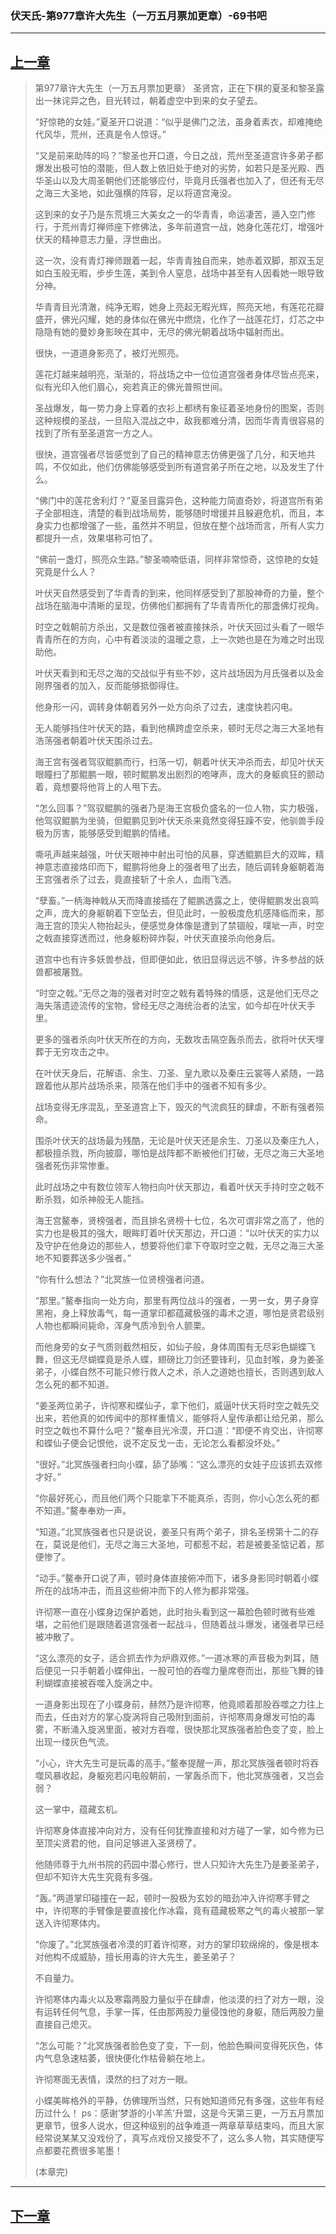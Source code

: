 ### 伏天氏-第977章许大先生（一万五月票加更章）-69书吧

--------
[上一章](./fb054bbb7a8f63ceeb591cf1ea30cf55.md)
--------


>
>
>
>第977章许大先生（一万五月票加更章）
>圣贤宫，正在下棋的夏圣和黎圣露出一抹诧异之色，目光转过，朝着虚空中到来的女子望去。
>
>“好惊艳的女娃。”夏圣开口说道：“似乎是佛门之法，虽身着素衣，却难掩绝代风华，荒州，还真是令人惊讶。”
>
>“又是前来助阵的吗？”黎圣也开口道，今日之战，荒州至圣道宫许多弟子都爆发出极可怕的潜能，但人数上依旧处于绝对的劣势，如若只是圣光殿、西华圣山以及大周圣朝他们还能够应付，毕竟月氏强者也加入了，但还有无尽之海三大圣地，如此强横的阵容，足以将道宫淹没。
>
>这到来的女子乃是东荒境三大美女之一的华青青，命运凄苦，遁入空门修行，于荒州青灯禅师座下修佛法，多年前道宫一战，她身化莲花灯，增强叶伏天的精神意志力量，浮世曲出。
>
>这一次，没有青灯禅师跟着一起，华青青独自而来，她赤着双脚，那双玉足如白玉般无暇，步步生莲，美到令人窒息，战场中甚至有人因看她一眼导致分神。
>
>华青青目光清澈，纯净无暇，她身上亮起无暇光辉，照亮天地，有莲花花瓣盛开，佛光闪耀，她的身体似在佛光中燃烧，化作了一战莲花灯，灯芯之中隐隐有她的曼妙身影映在其中，无尽的佛光朝着战场中辐射而出。
>
>很快，一道道身影亮了，被灯光照亮。
>
>莲花灯越来越明亮，渐渐的，将战场之中一位位道宫强者身体尽皆点亮来，似有光印入他们眉心，宛若真正的佛光普照世间。
>
>圣战爆发，每一势力身上穿着的衣衫上都绣有象征着圣地身份的图案，否则这种规模的圣战，一旦陷入混战之中，敌我都难分清，因而华青青很容易的找到了所有至圣道宫一方之人。
>
>很快，道宫强者尽皆感觉到了自己的精神意志仿佛更强了几分，和天地共鸣，不仅如此，他们仿佛能够感受到所有道宫弟子所在之地，以及发生了什么。
>
>“佛门中的莲花舍利灯？”夏圣目露异色，这种能力简直奇妙，将道宫所有弟子全部相连，清楚的看到战场局势，能够随时增援并且躲避危机，而且，本身实力也都增强了一些，虽然并不明显，但放在整个战场而言，所有人实力都提升一点，效果堪称可怕了。
>
>“佛前一盏灯，照亮众生路。”黎圣喃喃低语，同样非常惊奇，这惊艳的女娃究竟是什么人？
>
>叶伏天自然感受到了华青青的到来，他同样感受到了那股神奇的力量，整个战场在脑海中清晰的呈现，仿佛他们都拥有了华青青所化的那盏佛灯视角。
>
>时空之戟朝前方杀出，又是数位强者被直接抹杀，叶伏天回过头看了一眼华青青所在的方向，心中有着淡淡的温暖之意，上一次她也是在为难之时出现助他。
>
>叶伏天看到和无尽之海的交战似乎有些不妙，这片战场因为月氏强者以及金刚界强者的加入，反而能够抵御得住。
>
>他身形一闪，调转身体朝着另外一处方向杀了过去，速度快若闪电。
>
>无人能够挡住叶伏天的路，看到他横跨虚空杀来，顿时无尽之海三大圣地有浩荡强者朝着叶伏天围杀过去。
>
>海王宫有强者驾驭鲲鹏而行，扫荡一切，朝着叶伏天冲杀而去，却见叶伏天眼瞳扫了那鲲鹏一眼，顿时鲲鹏发出剧烈的咆哮声，庞大的身躯疯狂的颤动着，竟想要将他背上的人甩下去。
>
>“怎么回事？”驾驭鲲鹏的强者乃是海王宫极负盛名的一位人物，实力极强，他驾驭鲲鹏为坐骑，但鲲鹏见到叶伏天杀来竟然变得狂躁不安，他驯兽手段极为厉害，能够感受到鲲鹏的情绪。
>
>嘶吼声越来越强，叶伏天眼神中射出可怕的风暴，穿透鲲鹏巨大的双眸，精神意志直接烙印而下，鲲鹏将他身上的强者甩了出去，随后调转身躯朝着海王宫强者杀了过去，竟直接斩了十余人，血雨飞洒。
>
>“孽畜。”一柄海神戟从天而降直接插在了鲲鹏透露之上，使得鲲鹏发出哀鸣之声，庞大的身躯朝着下空坠去，但见此时，一股极度危机感降临而来，那海王宫的顶尖人物抬起头，便感觉身体像是遭到了禁锢般，噗呲一声，时空之戟直接穿透而过，他身躯粉碎炸裂，叶伏天直接杀向他身后。
>
>道宫中也有许多妖兽参战，但即便如此，依旧显得远远不够，许多参战的妖兽都被屠戮。
>
>“时空之戟。”无尽之海的强者对时空之戟有着特殊的情感，这是他们无尽之海失落遗迹流传的宝物，曾经无尽之海统治者的法宝，如今却在叶伏天手里。
>
>更多的强者杀向叶伏天所在的方向，无数攻击隔空轰杀而去，欲将叶伏天埋葬于无穷攻击之中。
>
>在叶伏天身后，花解语、余生、刀圣、皇九歌以及秦庄云裳等人紧随，一路跟着他从那片战场杀来，陨落在他们手中的强者不知有多少。
>
>战场变得无序混乱，至圣道宫上下，毁灭的气流疯狂的肆虐，不断有强者殒命。
>
>围杀叶伏天的战场最为残酷，无论是叶伏天还是余生、刀圣以及秦庄九人，都极擅杀戮，所向披靡，哪怕是战阵都不断被他们打破，无尽之海三大圣地强者死伤非常惨重。
>
>此时战场之中有数位领军人物扫向叶伏天那边，看着叶伏天手持时空之戟不断杀戮，如杀神般无人能挡。
>
>海王宫鳌奉，贤榜强者，而且排名贤榜十七位，名次可谓非常之高了，他的实力也是极其的强大，眼眸盯着叶伏天那边，开口道：“以叶伏天的实力以及守护在他身边的那些人，想要将他们拿下夺取时空之戟，无尽之海三大圣地不知要葬送多少强者。”
>
>“你有什么想法？”北冥族一位贤榜强者问道。
>
>“那里。”鳌奉指向一处方向，那里有两位战斗的强者，一男一女，男子身穿黑袍，身上释放毒气，每一道掌印都蕴藏极强的毒术之道，哪怕是贤君级别人物也都瞬间毙命，浑身气质冷到令人颤栗。
>
>而他身旁的女子气质则截然相反，如仙子般，身体周围有无尽彩色蝴蝶飞舞，但这无尽蝴蝶竟是杀人蝶，翅磅比刀剑还要锋利，见血封喉，身为姜圣弟子，小蝶自然不可能只修行救人之术，杀人之道她也擅长，否则遇到敌人怎么死的都不知道。
>
>“姜圣两位弟子，许彻寒和蝶仙子，拿下他们，威逼叶伏天将时空之戟先交出来，若他真的如传闻中的那样重情义，能够将人皇传承都让给兄弟，那么时空之戟也不算什么吧？”鳌奉目光冷漠，开口道：“即便不肯交出，许彻寒和蝶仙子便会记恨他，说不定反戈一击，无论怎么看都没坏处。”
>
>“很好。”北冥族强者扫向小蝶，舔了舔嘴：“这么漂亮的女娃子应该抓去双修才好。”
>
>“你最好死心，而且他们两个只能拿下不能真杀，否则，你小心怎么死的都不知道。”鳌奉奉劝一声。
>
>“知道。”北冥族强者也只是说说，姜圣只有两个弟子，排名圣榜第十二的存在，莫说是他们，无尽之海三大圣地，可都惹不起，若是被姜圣惦记着，那便惨了。
>
>“动手。”鳌奉开口说了声，顿时身体直接俯冲而下，诸多身影同时朝着小蝶所在的战场冲击，而且这些俯冲而下的人修为都非常强。
>
>许彻寒一直在小蝶身边保护着她，此时抬头看到这一幕脸色顿时微有些难堪，之前他们是跟随着道宫强者一起战斗，但随着战斗爆发，诸强者早已经被冲散了。
>
>“这么漂亮的女子，适合抓去作为炉鼎双修。”一道冰寒的声音极为刺耳，随后便见一只手朝着小蝶伸出，一股可怕的吞噬力量席卷而出，那些飞舞的锋利蝴蝶直接被吞噬入旋涡之中。
>
>一道身影出现在了小蝶身前，赫然乃是许彻寒，他竟顺着那股吞噬之力往上而去，任由对方的掌心旋涡将自己吸附到面前，许彻寒周身爆发可怕的毒雾，不断涌入旋涡里面，被对方吞噬，很快那北冥族强者脸色变了变，脸上出现一缕灰色气流。
>
>“小心，许大先生可是玩毒的高手。”鳌奉提醒一声，那北冥族强者顿时将吞噬风暴收起，身躯宛若闪电般朝前，一掌轰杀而下，他北冥族强者，又岂会弱？
>
>这一掌中，蕴藏玄机。
>
>许彻寒身体直接冲向对方，没有任何犹豫直接和对方碰了一掌，如今修为已至顶尖贤君的他，自问足够进入圣贤榜了。
>
>他随师尊于九州书院的药园中潜心修行，世人只知许大先生乃是姜圣弟子，但却不知许大先生究竟有多强。
>
>“轰。”两道掌印碰撞在一起，顿时一股极为玄妙的暗劲冲入许彻寒手臂之中，许彻寒的手臂像是要直接化作冰霜，竟有蕴藏极寒之气的毒火被那一掌送入许彻寒体内。
>
>“你废了。”北冥族强者冷漠的盯着许彻寒，对方的掌印软绵绵的，像是根本对他构不成威胁，擅长用毒的许大先生，姜圣弟子？
>
>不自量力。
>
>许彻寒体内毒火以及寒霜两股力量似乎在肆虐，他淡漠的扫了对方一眼，没有运转任何气息，手掌一挥，任由那两股力量侵蚀他的身躯，随后两股力量直接自己熄灭。
>
>“怎么可能？”北冥族强者脸色变了变，下一刻，他脸色瞬间变得死灰色，体内气息急速枯萎，很快便化作枯骨躺在地上。
>
>许彻寒面无表情，漠然的扫了对方一眼。
>
>小蝶美眸格外的平静，仿佛理所当然，只有她知道师兄有多强，这些年有经历过什么！
>ps：感谢‘梦游的小羊羔’升盟，这是今天第三更，一万五月票加更章节，很多人说水，但这种级别的战争难道一两章草草结束吗，而且大家经常说某某又没戏份了，真写点戏份又接受不了，这么多人物，其实随便写点都要花费很多笔墨！
>
>(本章完)
>
>

--------
[下一章](./88891bcfa78dd24adbc34a7e1a861578.md)
--------
